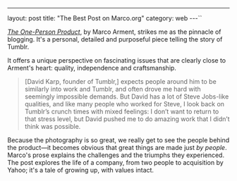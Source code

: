 ---
layout: post
title: "The Best Post on Marco.org"
category: web
---``

[*The One-Person Product*][the-one-person-product], by Marco Arment, strikes me as the pinnacle of blogging. It's a personal, detailed and purposeful piece telling the story of Tumblr.

It offers a unique perspective on fascinating issues that are clearly close to Arment's heart: quality, independence and craftsmanship. 

> [David Karp, founder of Tumblr,] expects people around him to be similarly into work and Tumblr, and often drove me hard with seemingly impossible demands. But David has a lot of Steve Jobs-like qualities, and like many people who worked for Steve, I look back on Tumblr’s crunch times with mixed feelings: I don’t want to return to that stress level, but David pushed me to do amazing work that I didn’t think was possible.

Because the photography is so great, we really get to see the people behind the product—it becomes obvious that great things are made just *by people*. Marco's prose explains the challenges and the triumphs they experienced. The post explores the life of a company, from two people to acquisition by Yahoo; it's a tale of growing up, with values intact.

[the-one-person-product]: http://www.marco.org/2013/05/20/one-person-product